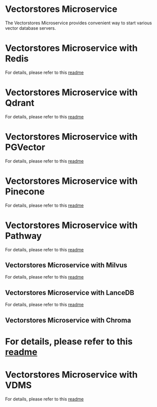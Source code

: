 # Vectorstores Microservice

The Vectorstores Microservice provides convenient way to start various vector database servers.

# Vectorstores Microservice with Redis

For details, please refer to this [readme](langchain/redis/README.md)

# Vectorstores Microservice with Qdrant

For details, please refer to this [readme](langchain/qdrant/README.md)

# Vectorstores Microservice with PGVector

For details, please refer to this [readme](langchain/pgvector/README.md)

# Vectorstores Microservice with Pinecone

For details, please refer to this [readme](langchain/pinecone/README.md)

# Vectorstores Microservice with Pathway

For details, please refer to this [readme](langchain/pathway/README.md)

## Vectorstores Microservice with Milvus

For details, please refer to this [readme](langchain/milvus/README.md)

## Vectorstores Microservice with LanceDB

For details, please refer to this [readme](langchain/lancedb/README.md)

## Vectorstores Microservice with Chroma

# For details, please refer to this [readme](langchain/chroma/README.md)

# Vectorstores Microservice with VDMS

For details, please refer to this [readme](langchain/vdms/README.md)
